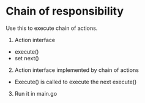 # Chain of responsibility

Use this to execute chain of actions.

1. Action interface

+ execute()
+ set next()

2. Action interface implemented by chain of actions

+ Execute() is called to execute the next execute()

3. Run it in main.go
